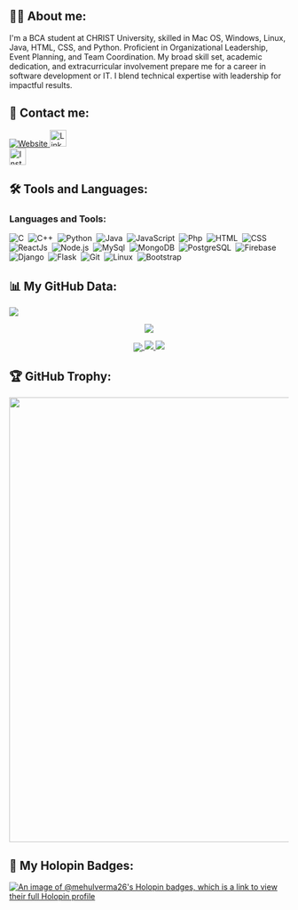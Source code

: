 ## 👨‍💻 About me:

<p align="left">
I'm a BCA student at CHRIST University, skilled in Mac OS, Windows, Linux, Java, HTML, CSS, and Python. Proficient in Organizational Leadership, Event Planning, and Team Coordination. My broad skill set, academic dedication, and extracurricular involvement prepare me for a career in software development or IT. I blend technical expertise with leadership for impactful results.
</p>

## 📱 Contact me:

<p align="left">
<a href="https://mehulverma.netlify.app/" target="_blank"><img alt="Website" src="https://img.shields.io/website?url=https%3A%2F%2Fmehulverma.netlify.app%2F&style=for-the-badge&logo=Internet%20Explorer&logoColor=%230076D6&color=%231A1110">
</a><a href="https://www.linkedin.com/in/mehulverma26/" target="_blank"><img alt="LinkedIn" src="https://img.shields.io/badge/linkedin-%230077B5.svg?&style=for-the-badge&logo=linkedin&logoColor=white"  height="30px"/></a><br><a href="https://www.instagram.com/mehulverma26" target="_blank"><img alt="Instagram" src="https://img.shields.io/badge/Instagram-E4405F?style=for-the-badge&logo=instagram&logoColor=white"  height="30px"/></a>
</p>

## 🛠 Tools and Languages:

<h3 align="left">Languages and Tools:</h3>

![C](https://img.shields.io/badge/-C-05122A?style=flat&logo=C&logoColor=00599C)&nbsp;
![C++](https://img.shields.io/badge/-C++-05122A?style=flat&logo=C%2B%2B&logoColor=00599C)&nbsp;
![Python](https://img.shields.io/badge/-Python-05122A?style=flat&logo=python)&nbsp;
![Java](https://img.shields.io/badge/-Java-05122A?style=flat&logo=java&logoColor=00599C)&nbsp;
![JavaScript](https://img.shields.io/badge/-JavaScript-05122A?style=flat&logo=javascript)&nbsp;
![Php](https://img.shields.io/badge/-Php-05122A?style=flat&logo=php)&nbsp;
![HTML](https://img.shields.io/badge/-Html-05122A?style=flat&logo=html)&nbsp;
![CSS](https://img.shields.io/badge/-Css-05122A?style=flat&logo=css)&nbsp;
![ReactJs](https://img.shields.io/badge/-React-05122A?style=flat&logo=react)&nbsp;
![Node.js](https://img.shields.io/badge/-Node.js-05122A?style=flat&logo=node.js)&nbsp;
![MySql](https://img.shields.io/badge/-Mysql-05122A?style=flat&logo=mysql)&nbsp;
![MongoDB](https://img.shields.io/badge/-MongoDB-05122A?style=flat&logo=mongodb)&nbsp;
![PostgreSQL](https://img.shields.io/badge/-PostgreSQL-05122A?style=flat&logo=postgresql)&nbsp;
![Firebase](https://img.shields.io/badge/-Firebase-05122A?style=flat&logo=firebase)&nbsp;
![Django](https://img.shields.io/badge/-Django-05122A?style=flat&logo=django)&nbsp;
![Flask](https://img.shields.io/badge/-Flask-05122A?style=flat&logo=flask)&nbsp;
![Git](https://img.shields.io/badge/-Git-05122A?style=flat&logo=git)&nbsp;
![Linux](https://img.shields.io/badge/-Linux-05122A?style=flat&logo=linux)&nbsp;
![Bootstrap](https://img.shields.io/badge/-Bootstrap-05122A?style=flat&logo=bootstrap)&nbsp;

## 📊 My GitHub Data:
<a href="https://github.com/mehulverma26">
  <img src="https://komarev.com/ghpvc/?username=mehulverma26&label=Profile%20views&color=0e75b6&style=for-the-badge"/>
</a>
<p align="center">
<img src="https://github-readme-stats.vercel.app/api/top-langs/?username=mehulverma26&theme=algolia&layout=compact"/>
</p>

<p align="center">
  <a href="https://github.com/mehulverma26">
    <img align="center" src="https://github-profile-summary-cards.vercel.app/api/cards/profile-details?username=mehulverma26&theme=github_dark" />
    <img src="https://github-readme-stats.vercel.app/api?username=mehulverma26&show_icons=true&theme=github_dark&hide_border=true" />
    <img src="https://github-readme-streak-stats.herokuapp.com/?user=mehulverma26&theme=github-dark-blue&hide_border=true" />
</a>
</p>

## 🏆 GitHub Trophy:
<p align="center">
<a href="https://github.com/mehulverma26/">
  <img width=800 src="https://github-profile-trophy.vercel.app/?username=mehulverma26&column=8&theme=onedark&no-frame=true&no-bg=true"/>
</a>
</p>

## 📛 My Holopin Badges:

[![An image of @mehulverma26's Holopin badges, which is a link to view their full Holopin profile](https://holopin.me/mehulverma26)](https://holopin.io/@mehulverma26)
